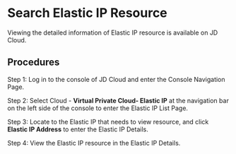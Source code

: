 # Search Elastic IP Resource

Viewing the detailed information of Elastic IP resource is available on JD Cloud.

## Procedures

Step 1: Log in to the console of JD Cloud and enter the Console Navigation Page.

Step 2: Select Cloud - **Virtual Private Cloud- Elastic IP** at the navigation bar on the left side of the console to enter the Elastic IP List Page.

Step 3: Locate to the Elastic IP that needs to view resource, and click **Elastic IP Address** to enter the Elastic IP Details.

Step 4: View the Elastic IP resource in the Elastic IP Details.
